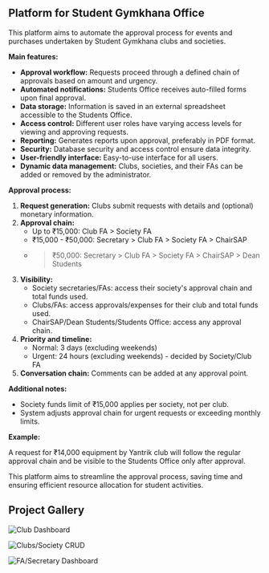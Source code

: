 ## Platform for Student Gymkhana Office

This platform aims to automate the approval process for events and purchases undertaken by Student Gymkhana clubs and societies.

**Main features:**

* **Approval workflow:** Requests proceed through a defined chain of approvals based on amount and urgency.
* **Automated notifications:** Students Office receives auto-filled forms upon final approval.
* **Data storage:** Information is saved in an external spreadsheet accessible to the Students Office.
* **Access control:** Different user roles have varying access levels for viewing and approving requests.
* **Reporting:** Generates reports upon approval, preferably in PDF format.
* **Security:** Database security and access control ensure data integrity.
* **User-friendly interface:** Easy-to-use interface for all users.
* **Dynamic data management:** Clubs, societies, and their FAs can be added or removed by the administrator.

**Approval process:**

1. **Request generation:** Clubs submit requests with details and (optional) monetary information.
2. **Approval chain:**
    * Up to ₹15,000: Club FA > Society FA
    * ₹15,000 - ₹50,000: Secretary > Club FA > Society FA > ChairSAP
    * > ₹50,000: Secretary > Club FA > Society FA > ChairSAP > Dean Students
3. **Visibility:**
    * Society secretaries/FAs: access their society's approval chain and total funds used.
    * Clubs/FAs: access approvals/expenses for their club and total funds used.
    * ChairSAP/Dean Students/Students Office: access any approval chain.
4. **Priority and timeline:**
    * Normal: 3 days (excluding weekends)
    * Urgent: 24 hours (excluding weekends) - decided by Society/Club FA
5. **Conversation chain:** Comments can be added at any approval point.

**Additional notes:**

* Society funds limit of ₹15,000 applies per society, not per club.
* System adjusts approval chain for urgent requests or exceeding monthly limits.

**Example:**

A request for ₹14,000 equipment by Yantrik club will follow the regular approval chain and be visible to the Students Office only after approval.

This platform aims to streamline the approval process, saving time and ensuring efficient resource allocation for student activities.

## Project Gallery
![Club Dashboard](https://github.com/singhekansh/Tell-Tale-Heart/blob/main/frontend/public/images/Club.png)

![Clubs/Society CRUD](https://github.com/singhekansh/Tell-Tale-Heart/blob/main/frontend/public/images/Dean.png)

![FA/Secretary Dashboard](https://github.com/singhekansh/Tell-Tale-Heart/blob/main/frontend/public/images/FA.png)
